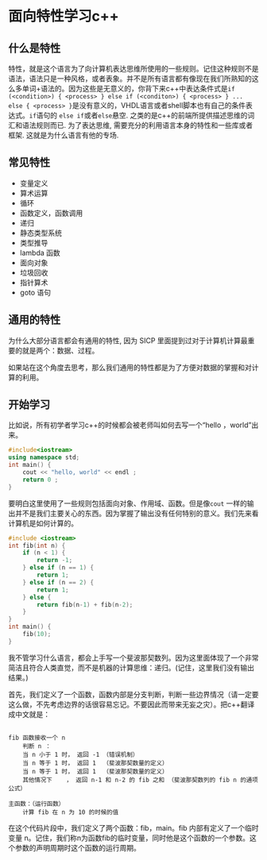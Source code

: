 # 面向特性学习c++

## 什么是特性

特性，就是这个语言为了向计算机表达思维所使用的一些规则。记住这种规则不是语法，语法只是一种风格，或者表象。并不是所有语言都有像现在我们所熟知的这么多单词+语法的。因为这些是无意义的，你背下来c++中表达条件式是`if (<condition>) { <process> } else if (<conditon>) { <process> } ... else { <process> }`是没有意义的，VHDL语言或者shell脚本也有自己的条件表达式。`if`语句的 `else if`或者`else`悬空. 之类的是c++的前端所提供描述思维的词汇和语法规则而已. 为了表达思维, 需要充分的利用语言本身的特性和一些库或者框架. 这就是为什么语言有他的专场.

## 常见特性

- 变量定义
- 算术运算
- 循环
- 函数定义，函数调用
- 递归
- 静态类型系统
- 类型推导
- lambda 函数
- 面向对象
- 垃圾回收
- 指针算术
- goto 语句

## 通用的特性

为什么大部分语言都会有通用的特性, 因为 SICP 里面提到过对于计算机计算最重要的就是两个：数据、过程。

如果站在这个角度去思考，那么我们通用的特性都是为了方便对数据的掌握和对计算的利用。

## 开始学习

比如说，所有初学者学习c++的时候都会被老师叫如何去写一个“hello ，world”出来。

~~~cpp
#include<iostream>
using namespace std;
int main() {
    cout << "hello, world" << endl ;
    return 0 ;
}
~~~

要明白这里使用了一些规则包括面向对象、作用域、函数。但是像`cout` 一样的输出并不是我们主要关心的东西。因为掌握了输出没有任何特别的意义。我们先来看计算机是如何计算的。

~~~cpp
#include <iostream>
int fib(int n) {
    if (n < 1) {
        return -1;
    } else if (n == 1) {
        return 1;
    } else if (n == 2) {
        return 1;
    } else {
        return fib(n-1) + fib(n-2);
    }
}
int main() {
    fib(10);
}
~~~

我不管学习什么语言，都会上手写一个斐波那契数列。因为这里面体现了一个非常简洁且符合人类直觉，而不是机器的计算思维：递归。(记住，这里我们没有输出结果。)

首先，我们定义了一个函数，函数内部是分支判断，判断一些边界情况（请一定要这么做，不先考虑边界的话很容易忘记。不要因此而带来无妄之灾）。把c++翻译成中文就是：

~~~

fib 函数接收一个 n
    判断 n ：
    当 n 小于 1 时， 返回 -1 （错误机制）
    当 n 等于 1 时， 返回 1  （斐波那契数量的定义）
    当 n 等于 1 时， 返回 1  （斐波那契数量的定义）
    其他情况下    ， 返回 n-1 和 n-2 的 fib 之和 （斐波那契数列的 fib n 的通项公式）

主函数：（运行函数）
    计算 fib 在 n 为 10 的时候的值

~~~

在这个代码片段中，我们定义了两个函数：fib，main。fib 内部有定义了一个临时变量 n。记住，我们称n为函数fib的临时变量，同时他是这个函数的一个参数。这个参数的声明周期时这个函数的运行周期。
